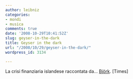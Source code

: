 ```yaml
---
author: leibniz
categories:
- mondi
- musica
comments: true
date: '2008-10-29T10:41:52Z'
slug: geyser-in-the-dark
title: Geyser in the dark
url: "/2008/10/29/geyser-in-the-dark/"
wordpress_id: 3134

---
```

La crisi finanziaria islandese raccontata da... [Björk](https://www.timesonline.co.uk/tol/comment/columnists/guest_contributors/article5026175.ece). [Times]
